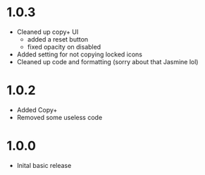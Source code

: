 # 1.0.3
- Cleaned up copy+ UI
    - added a reset button
    - fixed opacity on disabled
- Added setting for not copying locked icons
- Cleaned up code and formatting (sorry about that Jasmine lol)

# 1.0.2
- Added Copy+
- Removed some useless code

# 1.0.0
- Inital basic release
